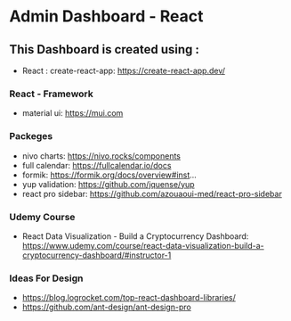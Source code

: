 # Admin Dashboard - React

## This Dashboard is created using : 
- React : create-react-app: https://create-react-app.dev/

### React - Framework 
- material ui: https://mui.com

### Packeges
- nivo charts: https://nivo.rocks/components
- full calendar: https://fullcalendar.io/docs
- formik: https://formik.org/docs/overview#inst...
- yup validation: https://github.com/jquense/yup
- react pro sidebar: https://github.com/azouaoui-med/react-pro-sidebar


### Udemy Course 
- React Data Visualization - Build a Cryptocurrency Dashboard: https://www.udemy.com/course/react-data-visualization-build-a-cryptocurrency-dashboard/#instructor-1

### Ideas For Design 
- https://blog.logrocket.com/top-react-dashboard-libraries/
- https://github.com/ant-design/ant-design-pro
